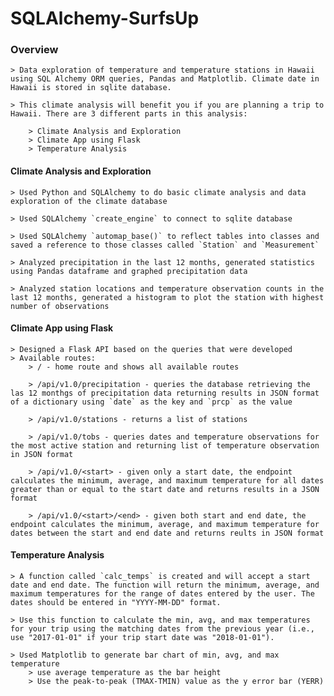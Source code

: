 # SQLAlchemy-SurfsUp

### Overview 

    > Data exploration of temperature and temperature stations in Hawaii using SQL Alchemy ORM queries, Pandas and Matplotlib. Climate date in Hawaii is stored in sqlite database.

    > This climate analysis will benefit you if you are planning a trip to Hawaii. There are 3 different parts in this analysis:

        > Climate Analysis and Exploration
        > Climate App using Flask
        > Temperature Analysis

#### Climate Analysis and Exploration

    > Used Python and SQLAlchemy to do basic climate analysis and data exploration of the climate database

    > Used SQLAlchemy `create_engine` to connect to sqlite database

    > Used SQLAlchemy `automap_base()` to reflect tables into classes and saved a reference to those classes called `Station` and `Measurement`

    > Analyzed precipitation in the last 12 months, generated statistics using Pandas dataframe and graphed precipitation data

    > Analyzed station locations and temperature observation counts in the last 12 months, generated a histogram to plot the station with highest number of observations

#### Climate App using Flask

    > Designed a Flask API based on the queries that were developed
    > Available routes:
        > / - home route and shows all available routes

        > /api/v1.0/precipitation - queries the database retrieving the las 12 monthgs of precipitation data returning results in JSON format of a dictionary using `date` as the key and `prcp` as the value

        > /api/v1.0/stations - returns a list of stations

        > /api/v1.0/tobs - queries dates and temperature observations for the most active station and returning list of temperature observation in JSON format
        
        > /api/v1.0/<start> - given only a start date, the endpoint calculates the minimum, average, and maximum temperature for all dates greater than or equal to the start date and returns results in a JSON format

        > /api/v1.0/<start>/<end> - given both start and end date, the endpoint calculates the minimum, average, and maximum temperature for dates between the start and end date and returns reults in JSON format

#### Temperature Analysis

    > A function called `calc_temps` is created and will accept a start date and end date. The function will return the minimum, average, and maximum temperatures for the range of dates entered by the user. The dates should be entered in "YYYY-MM-DD" format.

    > Use this function to calculate the min, avg, and max temperatures for your trip using the matching dates from the previous year (i.e., use "2017-01-01" if your trip start date was "2018-01-01").

    > Used Matplotlib to generate bar chart of min, avg, and max temperature
        > use average temperature as the bar height
        > Use the peak-to-peak (TMAX-TMIN) value as the y error bar (YERR)


